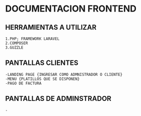 # DOCUMENTACION FRONTEND
## HERRAMIENTAS A UTILIZAR
    1.PHP; FRAMEWORK LARAVEL
    2.COMPOSER
    3.GUZZLE

## PANTALLAS CLIENTES
    -LANDING PAGE {INGRESAR COMO ADMNISTRADOR O CLIENTE}
    -MENU {PLATILLOS QUE SE DISPONEN}
    -PAGO DE FACTURA

## PANTALLAS DE ADMINSTRADOR
    -

